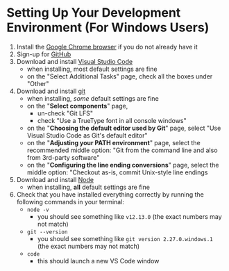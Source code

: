 # Setting Up Your Development Environment (For Windows Users)
1. Install the [Google Chrome browser](https://www.google.com/chrome/) if you do not already have it
2. Sign-up for [GitHub](https://github.com/)
3. Download and install [Visual Studio Code](https://code.visualstudio.com/)
   - when installing, most default settings are fine
   - on the "Select Additional Tasks" page, check all the boxes under "Other"
4. Download and install [git](https://git-scm.com/downloads)
   - when installing, _some_ default settings are fine
   - on the "**Select components**" page,
     - un-check "Git LFS"
     - check "Use a TrueType font in all console windows"
   - on the "**Choosing the default editor used by Git**" page, select "Use Visual Studio Code as Git's default editor"
   - on the "**Adjusting your PATH environment**" page, select the recommended middle option: "Git from the command line and also from 3rd-party software"
   - on the "**Configuring the line ending conversions**" page, select the middle option: "Checkout as-is, commit Unix-style line endings
5. Download and install [Node](https://nodejs.org/en/download/)
   - when installing, **all** default settings are fine
6. Check that you have installed everything correctly by running the following commands in your terminal:
   - `node -v`
     - you should see something like `v12.13.0` (the exact numbers may not match)
   - `git --version`
     - you should see something like `git version 2.27.0.windows.1` (the exact numbers may not match)
   - `code`
     - this should launch a new VS Code window
